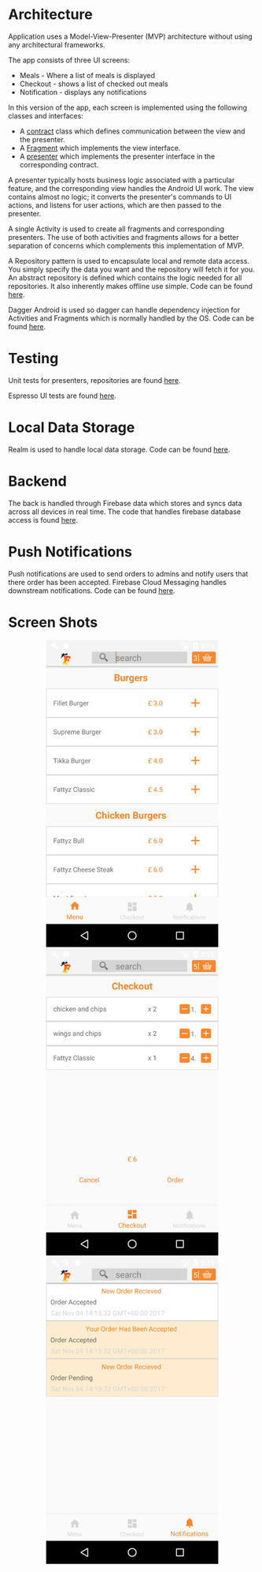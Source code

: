 # Architecture

Application uses a Model-View-Presenter (MVP) architecture without using any architectural frameworks.

The app consists of three UI screens:
 - Meals - Where a list of meals is displayed
 - Checkout - shows a list of checked out meals
 - Notification - displays any notifications


In this version of the app, each screen is implemented using the following classes and interfaces:
- A [contract](https://github.com/dxpelou/FattyzGrillAndroidApplication/tree/master/app/src/main/java/com/louanimashaun/fattyzgrill/contract) class which defines communication between the view and the presenter.
- A [Fragment](https://github.com/dxpelou/FattyzGrillAndroidApplication/tree/master/app/src/main/java/com/louanimashaun/fattyzgrill/view) which implements the view interface.
- A [presenter](https://github.com/dxpelou/FattyzGrillAndroidApplication/tree/master/app/src/main/java/com/louanimashaun/fattyzgrill/presenter) which implements the presenter interface in the corresponding contract.

A presenter typically hosts business logic associated with a particular feature, and the corresponding view handles the Android UI work. The view contains almost no logic; it converts the presenter's commands to UI actions, and listens for user actions, which are then passed to the presenter.

A single Activity is used to create all fragments and corresponding presenters. The use of both activities and fragments allows for a better separation of concerns which complements this implementation of MVP.

A Repository pattern is used to encapsulate local and remote data access. You simply specify the data you want and the repository will fetch it for you. An abstract repository is defined which contains the logic needed for all repositories. It also inherently makes offline use simple. Code can be found [here](https://github.com/dxpelou/FattyzGrillAndroidApplication/tree/master/app/src/main/java/com/louanimashaun/fattyzgrill/data).

Dagger Android is used so dagger can handle dependency injection for Activities and Fragments which is normally handled by the OS. Code can be found [here](https://github.com/dxpelou/FattyzGrillAndroidApplication/tree/master/app/src/main/java/com/louanimashaun/fattyzgrill/di).

# Testing

Unit tests for presenters, repositories are found [here](https://github.com/dxpelou/FattyzGrillAndroidApplication/tree/master/app/src/test/java/com/louanimashaun/fattyzgrill).

Espresso UI tests are found [here](https://github.com/dxpelou/FattyzGrillAndroidApplication/tree/master/app/src/androidTest/java/com/louanimashaun/fattyzgrill).

# Local Data Storage
Realm is used to handle local data storage. Code can be found [here](https://github.com/dxpelou/FattyzGrillAndroidApplication/tree/master/app/src/main/java/com/louanimashaun/fattyzgrill/data/source/local).

# Backend
The back is handled through Firebase data which stores and syncs data across all devices in real time. The code that handles firebase database access is found [here](https://github.com/dxpelou/FattyzGrillAndroidApplication/tree/master/app/src/main/java/com/louanimashaun/fattyzgrill/data/source/remote).

# Push Notifications
Push notifications are used to send orders to admins and notify users that there order has been accepted. Firebase Cloud Messaging handles downstream notifications. Code can be found [here](https://github.com/dxpelou/FattyzGrillAndroidApplication/tree/master/app/src/main/java/com/louanimashaun/fattyzgrill/data/source/local).


# Screen Shots
<p align="center">
  <img src="https://github.com/dxpelou/FattyzGrillAndroidApplication/blob/travis-ci/screenshots/menu.png" width="350"/>
  <img src="https://github.com/dxpelou/FattyzGrillAndroidApplication/blob/travis-ci/screenshots/orders.png" width="350"/>
  <img src="https://github.com/dxpelou/FattyzGrillAndroidApplication/blob/travis-ci/screenshots/notifications.png" width="350"/>
</p>
